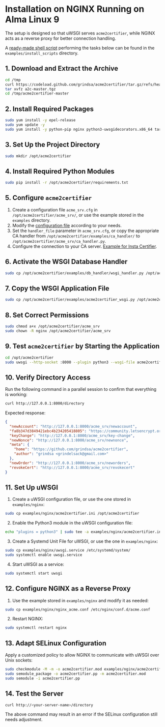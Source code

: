 <!-- markdownlint-disable MD013 MD014 MD029 -->

<!-- wiki-title: Installation on NGINX Running on Alma Linux 9 -->

# Installation on NGINX Running on Alma Linux 9

The setup is designed so that uWSGI serves `acme2certifier`, while NGINX acts as a reverse proxy for better connection handling.

A [ready-made shell script](../examples/install_scripts/a2c-centos9-nginx.sh) performing the tasks below can be found in the `examples/install_scripts` directory.

## 1. Download and Extract the Archive

```bash
cd /tmp
curl https://codeload.github.com/grindsa/acme2certifier/tar.gz/refs/heads/master -o a2c-master.tgz
tar xvfz a2c-master.tgz
cd /tmp/acme2certifier-master
```

## 2. Install Required Packages

```bash
sudo yum install -y epel-release
sudo yum update -y
sudo yum install -y python-pip nginx python3-uwsgidecorators.x86_64 tar uwsgi-plugin-python3 policycoreutils-python-utils
```

## 3. Set Up the Project Directory

```bash
sudo mkdir /opt/acme2certifier
```

## 4. Install Required Python Modules

```bash
sudo pip install -r /opt/acme2certifier/requirements.txt
```

## 5. Configure `acme2certifier`

1. Create a configuration file `acme_srv.cfg` in `/opt/acme2certifier/acme_srv/`, or use the example stored in the `examples` directory.
1. Modify the [configuration file](acme_srv.md) according to your needs.
1. Set the `handler_file` parameter in `acme_srv.cfg`, or copy the appropriate CA handler from `/opt/acme2certifier/examples/ca_handler/` to `/opt/acme2certifier/acme_srv/ca_handler.py`.
1. Configure the connection to your CA server. [Example for Insta Certifier](certifier.md).

## 6. Activate the WSGI Database Handler

```bash
sudo cp /opt/acme2certifier/examples/db_handler/wsgi_handler.py /opt/acme2certifier/acme_srv/db_handler.py
```

## 7. Copy the WSGI Application File

```bash
sudo cp /opt/acme2certifier/examples/acme2certifier_wsgi.py /opt/acme2certifier/
```

## 8. Set Correct Permissions

```bash
sudo chmod a+x /opt/acme2certifier/acme_srv
sudo chown -R nginx /opt/acme2certifier/acme_srv
```

## 9. Test `acme2certifier` by Starting the Application

```bash
cd /opt/acme2certifier
sudo uwsgi --http-socket :8000 --plugin python3 --wsgi-file acme2certifier_wsgi.py
```

## 10. Verify Directory Access

Run the following command in a parallel session to confirm that everything is working:

```bash
curl http://127.0.0.1:8000/directory
```

Expected response:

```json
{
  "newAccount": "http://127.0.0.1:8000/acme_srv/newaccount",
  "fa8b347d3849421ebc4b234205418805": "https://community.letsencrypt.org/t/adding-random-entries-to-the-directory/33417",
  "keyChange": "http://127.0.0.1:8000/acme_srv/key-change",
  "newNonce": "http://127.0.0.1:8000/acme_srv/newnonce",
  "meta": {
    "home": "https://github.com/grindsa/acme2certifier",
    "author": "grindsa <grindelsack@gmail.com>"
  },
  "newOrder": "http://127.0.0.1:8000/acme_srv/neworders",
  "revokeCert": "http://127.0.0.1:8000/acme_srv/revokecert"
}
```

## 11. Set Up uWSGI

1. Create a uWSGI configuration file, or use the one stored in `examples/nginx`:

```bash
sudo cp examples/nginx/acme2certifier.ini /opt/acme2certifier
```

2. Enable the Python3 module in the uWSGI configuration file:

```bash
echo "plugins = python3" | sudo tee -a examples/nginx/acme2certifier.ini
```

3. Create a Systemd Unit File for uWSGI, or use the one in `examples/nginx`:

```bash
sudo cp examples/nginx/uwsgi.service /etc/systemd/system/
sudo systemctl enable uwsgi.service
```

4. Start uWSGI as a service:

```bash
sudo systemctl start uwsgi
```

## 12. Configure NGINX as a Reverse Proxy

1. Use the example stored in `examples/nginx` and modify it as needed:

```bash
sudo cp examples/nginx/nginx_acme.conf /etc/nginx/conf.d/acme.conf
```

2. Restart NGINX:

```bash
sudo systemctl restart nginx
```

## 13. Adapt SELinux Configuration

Apply a customized policy to allow NGINX to communicate with uWSGI over Unix sockets:

```bash
sudo checkmodule -M -m -o acme2certifier.mod examples/nginx/acme2certifier.te
sudo semodule_package -o acme2certifier.pp -m acme2certifier.mod
sudo semodule -i acme2certifier.pp
```

## 14. Test the Server

```bash
curl http://<your-server-name>/directory
```

The above command may result in an error if the SELinux configuration still needs adjustment.
